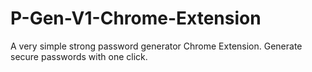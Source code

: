 # P-Gen-V1-Chrome-Extension
A very simple strong password generator Chrome Extension. Generate secure passwords with one click.
